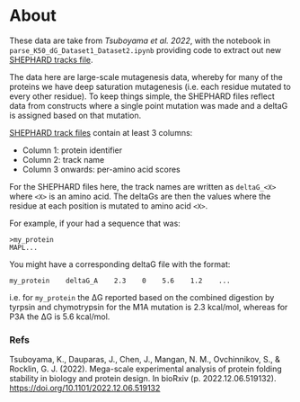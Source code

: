 # About
These data are take from *Tsuboyama et al. 2022*, with the notebook in `parse_K50_dG_Dataset1_Dataset2.ipynb` providing code to extract out new [SHEPHARD tracks file](https://shephard.readthedocs.io/en/latest/shephard_file_types.html#track-files).

The data here are large-scale mutagenesis data, whereby for many of the proteins we have deep saturation mutagenesis (i.e. each residue mutated to every other residue). To keep things simple, the SHEPHARD files reflect data from constructs where a single point mutation was made and a deltaG is assigned based on that mutation.

[SHEPHARD track files](https://shephard.readthedocs.io/en/latest/shephard_file_types.html#track-files) contain at least 3 columns:

* Column 1: protein identifier
* Column 2: track name
* Column 3 onwards: per-amino acid scores 

For the SHEPHARD files here, the track names are written as `deltaG_<X>` where `<X>` is an amino acid. The deltaGs are then the values where the residue at each position is mutated to amino acid `<X>`.

For example, if your had a sequence that was:

    >my_protein
    MAPL...
    
You might have a corresponding deltaG file with the format:

    my_protein    deltaG_A    2.3    0    5.6    1.2    ... 

i.e. for `my_protein` the ΔG reported based on the combined digestion by tyrpsin and chymotrypsin for the M1A mutation is 2.3 kcal/mol, whereas for P3A the ΔG is 5.6 kcal/mol.


### Refs
Tsuboyama, K., Dauparas, J., Chen, J., Mangan, N. M., Ovchinnikov, S., & Rocklin, G. J. (2022). Mega-scale experimental analysis of protein folding stability in biology and protein design. In bioRxiv (p. 2022.12.06.519132). https://doi.org/10.1101/2022.12.06.519132

